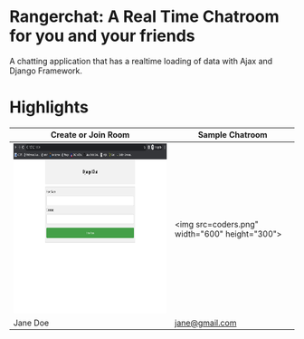 # Rangerchat: A Real Time Chatroom for you and your friends
A chatting application that has a realtime loading of data with Ajax and Django Framework.

# Highlights
| Create or Join Room  | Sample Chatroom   |
| -------------------- | ----------------- |
|<img src="create_room.png"  width="600" height="300">| <img src=coders.png"  width="600" height="300"> |
| Jane Doe | jane@gmail.com |
